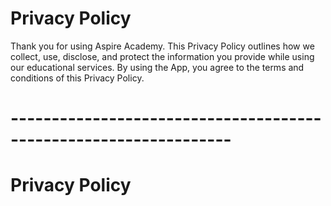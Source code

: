 # Privacy Policy
Thank you for using Aspire Academy. This Privacy Policy outlines how we collect, use, disclose, and protect the information you provide while using our educational services. By using the App, you agree to the terms and conditions of this Privacy Policy.

# -----------------------------------------------------------------
# Privacy Policy
